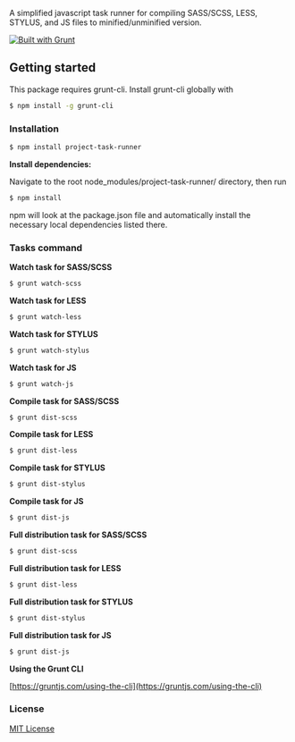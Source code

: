 A simplified javascript task runner for compiling SASS/SCSS, LESS, STYLUS, and JS files to minified/unminified version.

[![Built with Grunt](http://cdn.gruntjs.com/builtwith.svg)](https://gruntjs.com/)

## Getting started

This package requires grunt-cli. Install grunt-cli globally with

```bash
$ npm install -g grunt-cli
```

### Installation

```bash
$ npm install project-task-runner
```

**Install dependencies:**

Navigate to the root node_modules/project-task-runner/ directory, then run 

```bash
$ npm install
```

npm will look at the package.json file and automatically install the necessary local dependencies listed there.


### Tasks command

**Watch task for SASS/SCSS**

```bash
$ grunt watch-scss
```

**Watch task for LESS**

```bash
$ grunt watch-less
```

**Watch task for STYLUS**

```bash
$ grunt watch-stylus
```

**Watch task for JS**

```bash
$ grunt watch-js
```

**Compile task for SASS/SCSS**

```bash
$ grunt dist-scss
```

**Compile task for LESS**

```bash
$ grunt dist-less
```

**Compile task for STYLUS**

```bash
$ grunt dist-stylus
```

**Compile task for JS**

```bash
$ grunt dist-js
```

**Full distribution task for SASS/SCSS**

```bash
$ grunt dist-scss
```

**Full distribution task for LESS**

```bash
$ grunt dist-less
```

**Full distribution task for STYLUS**

```bash
$ grunt dist-stylus
```

**Full distribution task for JS**

```bash
$ grunt dist-js
```

**Using the Grunt CLI**

[https://gruntjs.com/using-the-cli](https://gruntjs.com/using-the-cli)

### License

[MIT License](LICENSE)
